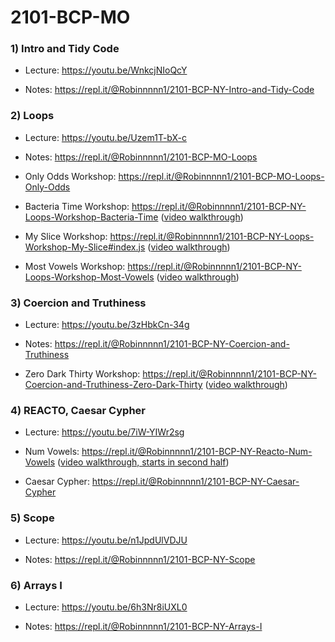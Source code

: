 # 2101-BCP-MO

### 1) Intro and Tidy Code

- Lecture: https://youtu.be/WnkcjNIoQcY

- Notes: https://repl.it/@Robinnnnn1/2101-BCP-NY-Intro-and-Tidy-Code

### 2) Loops

- Lecture: https://youtu.be/Uzem1T-bX-c

- Notes: https://repl.it/@Robinnnnn1/2101-BCP-MO-Loops

- Only Odds Workshop: https://repl.it/@Robinnnnn1/2101-BCP-MO-Loops-Only-Odds

- Bacteria Time Workshop: https://repl.it/@Robinnnnn1/2101-BCP-NY-Loops-Workshop-Bacteria-Time ([video walkthrough](https://youtu.be/P-TGjO3HwEM))

- My Slice Workshop: https://repl.it/@Robinnnnn1/2101-BCP-NY-Loops-Workshop-My-Slice#index.js ([video walkthrough](https://youtu.be/P-TGjO3HwEM))

- Most Vowels Workshop: https://repl.it/@Robinnnnn1/2101-BCP-NY-Loops-Workshop-Most-Vowels ([video walkthrough](https://youtu.be/Knogo2EeQkc))

### 3) Coercion and Truthiness

- Lecture: https://youtu.be/3zHbkCn-34g

- Notes: https://repl.it/@Robinnnnn1/2101-BCP-NY-Coercion-and-Truthiness

- Zero Dark Thirty Workshop: https://repl.it/@Robinnnnn1/2101-BCP-NY-Coercion-and-Truthiness-Zero-Dark-Thirty ([video walkthrough](https://youtu.be/ZiOfx1LkfHY))

### 4) REACTO, Caesar Cypher

- Lecture: https://youtu.be/7iW-YIWr2sg

- Num Vowels: https://repl.it/@Robinnnnn1/2101-BCP-NY-Reacto-Num-Vowels ([video walkthrough, starts in second half](https://youtu.be/7iW-YIWr2sg))

- Caesar Cypher: https://repl.it/@Robinnnnn1/2101-BCP-NY-Caesar-Cypher

### 5) Scope

- Lecture: https://youtu.be/n1JpdUlVDJU

- Notes: https://repl.it/@Robinnnnn1/2101-BCP-NY-Scope

### 6) Arrays I

- Lecture: https://youtu.be/6h3Nr8iUXL0

- Notes: https://repl.it/@Robinnnnn1/2101-BCP-NY-Arrays-I
